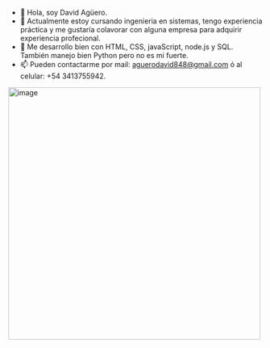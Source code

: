 - 👋 Hola, soy David Agüero.
- 🌱 Actualmente estoy cursando ingenieria en sistemas, tengo experiencia práctica y me gustaría colavorar con alguna empresa para adquirir experiencia profecional.
- 👀 Me desarrollo bien con HTML, CSS, javaScript, node.js y SQL. También manejo bien Python pero no es mi fuerte.
- 📫 Pueden contactarme por mail: aguerodavid848@gmail.com ó al celular: +54 3413755942.
<img width="500" height="500" alt="image" src="https://github.com/user-attachments/assets/b9eaff65-dac7-4b52-8aa9-698dd1126a5b" />
